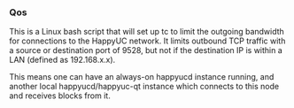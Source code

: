 ### Qos ###

This is a Linux bash script that will set up tc to limit the outgoing bandwidth for connections to the HappyUC network. It limits outbound TCP traffic with a source or destination port of 9528, but not if the destination IP is within a LAN (defined as 192.168.x.x).

This means one can have an always-on happyucd instance running, and another local happyucd/happyuc-qt instance which connects to this node and receives blocks from it.
